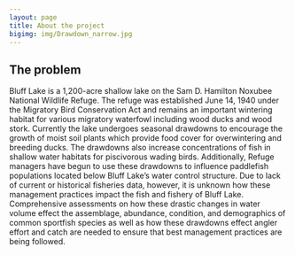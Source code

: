 ```yaml
---
layout: page
title: About the project
bigimg: img/Drawdown_narrow.jpg
---
```


## The problem

Bluff Lake is a 1,200-acre shallow lake on the Sam D. Hamilton Noxubee National Wildlife
Refuge. The refuge was established June 14, 1940 under the Migratory Bird Conservation Act and remains an important wintering habitat for various migratory waterfowl including wood ducks and wood stork. Currently the lake undergoes seasonal drawdowns to encourage the growth of moist soil plants which provide food cover for overwintering and breeding ducks. The drawdowns also increase concentrations of fish in shallow water habitats for piscivorous wading birds. Additionally, Refuge managers have begun to use these drawdowns to influence paddlefish populations located below Bluff Lake’s water control structure. Due to lack of current or historical fisheries data, however, it is unknown how these management practices impact the fish and fishery of Bluff Lake. Comprehensive assessments on how these drastic changes in water volume effect the assemblage, abundance, condition, and demographics of common sportfish species as well as how these drawdowns effect angler effort and catch are needed to ensure that best management practices are being followed. 

